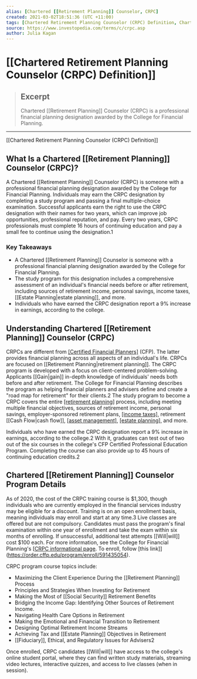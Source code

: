 ```yaml
---
alias: [Chartered [[Retirement Planning]] Counselor, CRPC]
created: 2021-03-02T18:51:36 (UTC +11:00)
tags: [Chartered Retirement Planning Counselor (CRPC) Definition, Chartered Retirement Planning Counselor (CRPC) Definition]
source: https://www.investopedia.com/terms/c/crpc.asp
author: Julia Kagan
---
```


# [[Chartered Retirement Planning Counselor (CRPC) Definition]]

> ## Excerpt
> Chartered [[Retirement Planning]] Counselor (CRPC) is a professional financial planning designation awarded by the College for Financial Planning.

---

[[Chartered Retirement Planning Counselor (CRPC) Definition]]
## What Is a Chartered [[Retirement Planning]] Counselor (CRPC)?

A Chartered [[Retirement Planning]] Counselor (CRPC) is someone with a professional financial planning designation awarded by the College for Financial Planning. Individuals may earn the CRPC designation by completing a study program and passing a final multiple-choice examination. Successful applicants earn the right to use the CRPC designation with their names for two years, which can improve job opportunities, professional reputation, and pay. Every two years, CRPC professionals must complete 16 hours of continuing education and pay a small fee to continue using the designation.1

### Key Takeaways

-   A Chartered [[Retirement Planning]] Counselor is someone with a professional financial planning designation awarded by the College for Financial Planning.
-   The study program for this designation includes a comprehensive assessment of an individual's financial needs before or after retirement, including sources of retirement income, personal savings, income taxes, [[Estate Planning|estate planning]], and more.
-   Individuals who have earned the CRPC designation report a 9% increase in earnings, according to the college.

## Understanding Chartered [[Retirement Planning]] Counselor (CRPC)

CRPCs are different from [[Certified Financial Planners]](https://www.investopedia.com/terms/c/cfp.asp) (CFP). The latter provides financial planning across all aspects of an individual's life. CRPCs are focused on [[Retirement Planning|retirement planning]]. The CRPC program is developed with a focus on client-centered problem-solving. Applicants [[Gain|gain]] in-depth knowledge of individuals' needs both before and after retirement. The College for Financial Planning describes the program as helping financial planners and advisers define and create a "road map for retirement" for their clients.2 The study program to become a CRPC covers the entire [[retirement planning]](https://www.investopedia.com/terms/r/retirement-planning.asp) process, including meeting multiple financial objectives, sources of retirement income, personal savings, employer-sponsored retirement plans, [[income taxes]](https://www.investopedia.com/terms/i/incometax.asp), retirement [[Cash Flow|cash flow]], [[asset management]](https://www.investopedia.com/terms/a/assetmanagement.asp), [[estate planning]](https://www.investopedia.com/terms/e/estateplanning.asp), and more.

Individuals who have earned the CRPC designation report a 9% increase in earnings, according to the college.2 With it, graduates can test out of two out of the six courses in the college's CFP Certified Professional Education Program. Completing the course can also provide up to 45 hours of continuing education credits.2

## Chartered [[Retirement Planning]] Counselor Program Details

As of 2020, the cost of the CRPC training course is $1,300, though individuals who are currently employed in the financial services industry may be eligible for a discount. Training is on an open enrollment basis, meaning individuals may enroll and start at any time.3 Live classes are offered but are not compulsory. Candidates must pass the program's final examination within one year of enrollment and take the exam within six months of enrolling. If unsuccessful, additional test attempts [[Will|will]] cost $100 each. For more information, see the College for Financial Planning's [[CRPC informational page](http://www.cffpinfo.com/crpc#course-details). To enroll, follow [this link]](https://order.cffp.edu/program/enroll/591435054).

CRPC program course topics include:

-   Maximizing the Client Experience During the [[Retirement Planning]] Process
-   Principles and Strategies When Investing for Retirement
-   Making the Most of [[Social Security]] Retirement Benefits
-   Bridging the Income Gap: Identifying Other Sources of Retirement Income.
-   Navigating Health Care Options in Retirement
-   Making the Emotional and Financial Transition to Retirement
-   Designing Optimal Retirement Income Streams
-   Achieving Tax and [[Estate Planning]] Objectives in Retirement
-   [[Fiduciary]], Ethical, and Regulatory Issues for Advisers2

Once enrolled, CRPC candidates [[Will|will]] have access to the college's online student portal, where they can find written study materials, streaming video lectures, interactive quizzes, and access to live classes (when in session).
